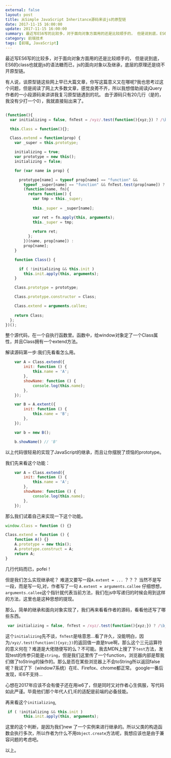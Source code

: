 ```yaml
---
external: false
layout: post
title: 从Simple JavaScript Inheritance源码来谈js的原型链
date: 2017-11-15 16:00:00
update: 2017-11-15 16:00:00
summary: 最近写ES6写的比较多，对于面向对象方面用的还是比较顺手的， 但是说到底，ES6的class也就是js的语法糖而已，js的面向对象以及继承，底层的原理还是绕不开原型链。
category: 前端技术
tags: [前端, JavaScript]
---
```


最近写ES6写的比较多，对于面向对象方面用的还是比较顺手的， 但是说到底，ES6的class也就是js的语法糖而已，js的面向对象以及继承，底层的原理还是绕不开原型链。

有人说，谈原型链这些网上早已大篇文章，你写这篇意义又在哪呢?我也思考过这个问题，但是阅读了网上大多数文章，感觉良莠不齐，所以我想借助阅读jQuery作者的一小段源码来讲讲我复习原型链遇到的坑。
由于源码只有20几行（是的，我没有少打一个0），我就直接贴出来了。

```javascript

(function(){
  var initializing = false, fnTest = /xyz/.test(function(){xyz;}) ? /\b_super\b/ : /.*/;

  this.Class = function(){};

  Class.extend = function(prop) {
    var _super = this.prototype;

    initializing = true;
    var prototype = new this();
    initializing = false;

    for (var name in prop) {

      prototype[name] = typeof prop[name] == "function" && 
        typeof _super[name] == "function" && fnTest.test(prop[name]) ?
        (function(name, fn){
          return function() {
            var tmp = this._super;
             
            this._super = _super[name];

            var ret = fn.apply(this, arguments);        
            this._super = tmp;
             
            return ret;
          };
        })(name, prop[name]) :
        prop[name];
    }

    function Class() {

      if ( !initializing && this.init )
        this.init.apply(this, arguments);
    }

    Class.prototype = prototype;

    Class.prototype.constructor = Class;

    Class.extend = arguments.callee;
     
    return Class;
  };
})();
```
整个源代码，在一个自执行函数里。函数中，给window对象定了一个Class属性，并且Class拥有一个extend方法。

解读源码第一步:我们先看看怎么用。

```javascript
    var A = Class.extend({
        init: function () {
            this.name = 'A';
        },
        showName: function () {
            console.log(this.name);
        },
    });

    var B = A.extent({
        init: function () {
            this.name = 'B';
        },
    });

    var b = new B();

    b.showName() // 'B'
```

以上代码很轻易的实现了JavaScript的继承，而且让你摆脱了烦恼的prototype。


我们先来看这个功能：

```javascript
    var A = Class.extend({
        init: function () {
            this.name = 'A';
        },
        showName: function () {
            console.log(this.name);
        },
    });
```

那么我们试着自己来实现一下这个功能。
```javascript
window.Class = function () {}

Class.extend = function () {
    function A() {}
    A.prototype = new this();
    A.prototype.construct = A;
    return A;
}
```

几行代码而已，pofei！

但是我们怎么实现继承呢？
难道又要写一段`A.extent = ...`
？？？
当然不是写一段，而是写一句,对，作者写了一句
`A.extent = arguments.callee`
仔细想想，`arguments.callee`这个指针就代表当前方法，我们在js中写递归的时候会用到这样的方法，这里也是这种思想的提现。

那么，简单的继承和面向对象实现了，我们再来看看作者的源码，看看他还写了哪些东西。

```javascript
 var initializing = false, fnTest = /xyz/.test(function(){xyz;}) ? /\b_super\b/ : /.*/;
```

这个`initializing`先不谈，`fnTest`是啥意思...看了许久，没能明白，因为`/xyz/.test(function(){xyz;})`的返回值一直是true啊，那么这个三元运算符的意义何在？难道是大佬随便写的么？不可能。我去MDN上搜了下`test`方法，发现test的传参只能是`string`，但是我们这里传了一个function，浏览器内部是帮我们做了toString的操作的。那么是否在某些浏览器上不会toString所以返回false呢？我试了下（window7系统）在IE、Firefox、chrome都正常。
google一番后发现，IE6不支持...

心想在2017年应该不会有傻子还在用ie6了，但是同时又对作者心生佩服，写代码如此严谨。毕竟他们那个年代人们,IE的适配是前端的必备技能。

再来看这个`initializing`,
```javascript
 if ( !initializing && this.init )
        this.init.apply(this, arguments);
```
这里的这个判断，是因为我们new 了一个实例来进行继承的。所以父类的构造函数会执行多次，所以作者为什么不用`Object.create`方法呢，我想应该也是由于兼容问题的考虑吧。

以上。